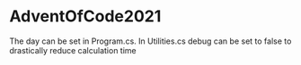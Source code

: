 # AdventOfCode2021

The day can be set in Program.cs.
In Utilities.cs debug can be set to false to drastically reduce calculation time
